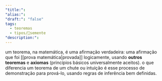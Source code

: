 ```yaml
---
"title:":
"alias:":
"draft:": "false"
tags:
  - teoremas
  - tipos/🌱semente
"description:":
---
```

um teorema, na matemática, é uma afirmação verdadeira: uma afirmação que foi [[prova matemática|provada]] logicamente, usando **outros teoremas** e **axiomas** (princípios básicos universalmente aceitos). o que diferencia um teorema de um chute ou intuição é esse processo de demonstração para prová-lo, usando regras de inferência bem definidas.
